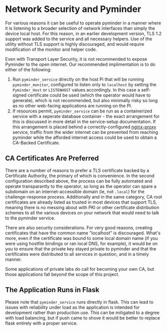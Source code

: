 # Network Security and Pyminder
For various reasons it can be useful to operate pyminder in a manner where it is listening to a broader selection of network interfaces than simply the device local host. For this reason, in an earlier development version, TLS 1.2 support was added to the service and all necessary helpers. Use of the utility without TLS support is highly discouraged, and would require modification of the monitor and helper code.

Even with Transport Layer Security, it is not recommended to expose Pyminder to the open internet. Our recommended implimentation is to do either of the following:

1. Run `pyminder_service` directly on the host Pi that will be running `pyminder_monitor`, configured to listen only to `localhost` by setting the `Pyminder_Host` or `LISTENHOST` values accordingly. In this case a self-signed certificate could be used (which the operator would have to generate), which is not recommended, but also minimally risky so long as no other web-facing applications are running on the PI.
2. If resources permit, `pyminder_service` can be run as a containerized service with a seperate database container - the exact arrangement for this is discussed in more detail in the service-setup documentation. If this arrangement is placed behind a correctly-configured [nginx-proxy](https://hub.docker.com/r/jwilder/nginx-proxy) service, traffic from the wider internet can be prevented from reaching pyminder while the afforded internet access could be used to obtain a CA-Backed Certificate.

## CA Certificates Are Preferred
There are a number of reasons to prefer a TLS certificate backed by a Certificate Authority, the primary of which is convenience. In the second configuration described above, the process can be fully automated and operate transparantly to the operator, so long as the operator can spare a subdomain on an internet-accessible domain (ie, not `.local`) for the challenge-response process. Additionally and in the same category, CA root certificates are already listed as trusted in most devices that support TLS, meaning there is no messing about with PKI or other certificate distribution schemes to all the various devices on your network that would need to talk to the pyminder service.

There are also security considerations. For very good reasons, creating certificates that have the common name "localhost" is discouraged. What's more, even if the certificate was bound to some local domain name (if you were using hostfile bindings or ran local DNS, for example), it would be on you to ensure that the private key stayed private to pyminder and that the certificates were distributed to all services in question, and in a timely manner.

Some applications of private labs do call for becoming your own CA, but those applications fall beyond the scope of this project.

## The Application Runs in Flask
Please note that `pyminder_service` runs directly in flask. This can lead to issues with reliability under load as the application is intended for development rather than production use. This can be mitigated to a degree with load balancing, but if push came to shove it would be better to replace flask entirely with a proper service.